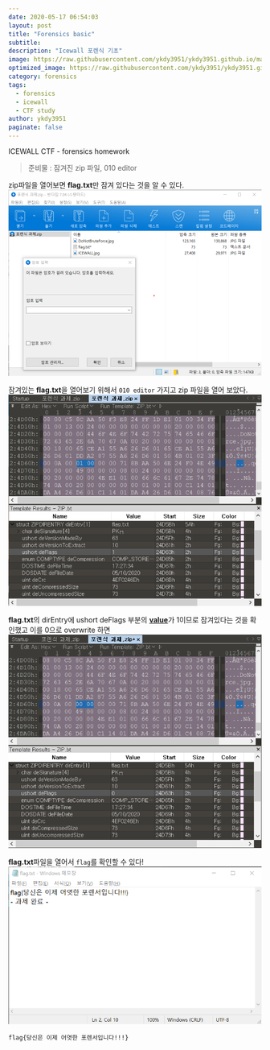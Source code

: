 ```yaml
---
date: 2020-05-17 06:54:03
layout: post
title: "Forensics basic"
subtitle: 
description: "Icewall 포렌식 기초"
image: https://raw.githubusercontent.com/ykdy3951/ykdy3951.github.io/master/_src/forensics.jpg
optimized_image: https://raw.githubusercontent.com/ykdy3951/ykdy3951.github.io/master/_src/forensics.jpg
category: forensics
tags:
  - forensics
  - icewall
  - CTF study
author: ykdy3951
paginate: false
---
```


ICEWALL CTF - forensics homework

> 준비물 : 잠겨진 zip 파일, 010 editor

zip파일을 열어보면 <strong>flag.txt</strong>만 잠겨 있다는 것을 알 수 있다.
![placeholder](https://github.com/ykdy3951/ykdy3951.github.io/blob/master/_src/post_200517/image1.png?raw=true "포렌식 과제.zip")


잠겨있는 <strong>flag.txt</strong>을 열어보기 위해서 `010 editor` 가지고 zip 파일을 열어 보았다.
![placeholder](https://github.com/ykdy3951/ykdy3951.github.io/blob/master/_src/post_200517/image2.png?raw=true "before overwrite with 010 editor")

<strong>flag.txt</strong>의 dirEntry에 ushort deFlags 부분의 <strong><ins>value</ins></strong>가 1이므로 잠겨있다는 것을 확인했고 이를 0으로 overwrite 하면 
![placeholder](https://github.com/ykdy3951/ykdy3951.github.io/blob/master/_src/post_200517/image3.png?raw=true "after overwrite with 010 editor")

<strong>flag.txt</strong>파일을 열어서 `flag`를 확인할 수 있다!
![placeholder](https://github.com/ykdy3951/ykdy3951.github.io/blob/master/_src/post_200517/image4.png?raw=true "flag.txt")

`flag{당신은 이제 어엿한 포렌서입니다!!!}`